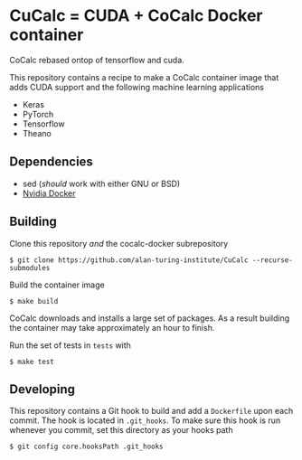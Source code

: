 # CuCalc = CUDA + CoCalc Docker container

CoCalc rebased ontop of tensorflow and cuda.

This repository contains a recipe to make a CoCalc container image that adds
CUDA support and the following machine learning applications

- Keras
- PyTorch
- Tensorflow
- Theano

## Dependencies
- sed (*should* work with either GNU or BSD)
- [Nvidia Docker](https://docs.nvidia.com/datacenter/cloud-native/container-toolkit/install-guide.html)

## Building
Clone this repository *and* the cocalc-docker subrepository

```
$ git clone https://github.com/alan-turing-institute/CuCalc --recurse-submodules
```

Build the container image

```
$ make build
```

CoCalc downloads and installs a large set of packages. As a result building the
container may take approximately an hour to finish.

Run the set of tests in `tests` with

```
$ make test
```

## Developing
This repository contains a Git hook to build and add a `Dockerfile` upon each
commit. The hook is located in `.git_hooks`. To make sure this hook is run
whenever you commit, set this directory as your hooks path

```
$ git config core.hooksPath .git_hooks
```
